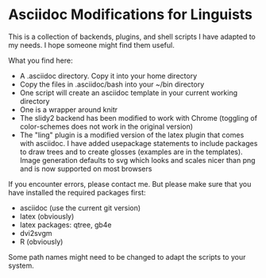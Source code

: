 # Asciidoc Modifications for Linguists

This is a collection of backends, plugins, and shell scripts I have adapted to my needs. I hope someone might find them
useful. 

What you find here:

- A .asciidoc directory. Copy it into your home directory
- Copy the files in .asciidoc/bash into your ~/bin directory
- One script will create an asciidoc template in your current working directory
- One is a wrapper around knitr 
- The slidy2 backend has been modified to work with Chrome (toggling of color-schemes does not work in the original
  version)
- The "ling" plugin is a modified version of the latex plugin that comes with asciidoc. I have added usepackage
  statements to include packages to draw trees and to create glosses (examples are in the templates). Image generation
  defaults to svg which looks and scales nicer than png and is now supported on most browsers

If you encounter errors, please contact me. But please make sure that you have installed the required packages first:

- asciidoc (use the current git version)
- latex (obviously)
- latex packages: qtree, gb4e
- dvi2svgm 
- R (obviously)

Some path names might need  to be changed to adapt the scripts to your system.
